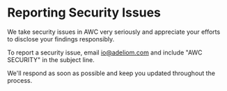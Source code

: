 # Reporting Security Issues

We take security issues in AWC very seriously and appreciate your efforts to disclose your findings responsibly.

To report a security issue, email [io@adeliom.com](mailto:io@adeliom.com) and include "AWC SECURITY" in the subject line.

We'll respond as soon as possible and keep you updated throughout the process.